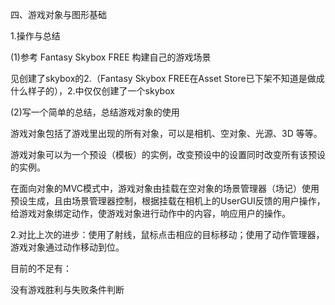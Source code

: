 四、游戏对象与图形基础1.操作与总结(1)参考 Fantasy Skybox FREE 构建自己的游戏场景见创建了skybox的2.（Fantasy Skybox FREE在Asset Store已下架不知道是做成什么样子的），2.中仅仅创建了一个skybox(2)写一个简单的总结，总结游戏对象的使用游戏对象包括了游戏里出现的所有对象，可以是相机、空对象、光源、3D 等等。游戏对象可以为一个预设（模板）的实例，改变预设中的设置同时改变所有该预设的实例。在面向对象的MVC模式中，游戏对象由挂载在空对象的场景管理器（场记）使用预设生成，且由场景管理器控制，根据挂载在相机上的UserGUI反馈的用户操作，给游戏对象绑定动作，使游戏对象进行动作中的内容，响应用户的操作。2.对比上次的进步：使用了射线，鼠标点击相应的目标移动；使用了动作管理器，游戏对象通过动作移动到位。目前的不足有：没有游戏胜利与失败条件判断